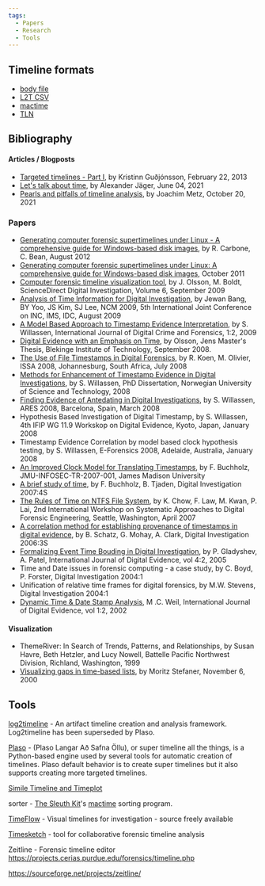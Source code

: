 ```yaml
---
tags:
  - Papers
  - Research
  - Tools
---
```

## Timeline formats

* [body file](body_file.md)
* [L2T CSV](l2t_csv.md)
* [mactime](mactime.md)
* [TLN](tln.md)

## Bibliography

#### Articles / Blogposts

* [Targeted timelines - Part I](http://blog.kiddaland.net/2013/02/targeted-timelines-part-i.html),
  by Kristinn Guðjónsson, February 22, 2013
* [Let's talk about time](https://osdfir.blogspot.com/2021/06/lets-talk-about-time.html),
  by Alexander Jäger, June 04, 2021
* [Pearls and pitfalls of timeline analysis](https://osdfir.blogspot.com/2021/10/pearls-and-pitfalls-of-timeline-analysis.html),
  by Joachim Metz, October 20, 2021

### Papers

* [Generating computer forensic supertimelines under Linux - A comprehensive guide for Windows-based disk images](https://www.forensicfocus.com/stable/wp-content/uploads/2012/08/generating-computer-forensic-supertimelines-under-linux-a-comprehensive-guide-for-windows-based-disk-images1.pdf),
  by R. Carbone, C. Bean, August 2012
* [Generating computer forensic supertimelines under Linux: A comprehensive guide for Windows-based disk images](https://apps.dtic.mil/dtic/tr/fulltext/u2/1003976.pdf),
  October 2011
* [Computer forensic timeline visualization tool](https://dfrws.org/presentation/computer-forensic-timeline-visualization-tool/),
  by J. Olsson, M. Boldt, ScienceDirect Digital Investigation, Volume 6,
  September 2009
* [Analysis of Time Information for Digital Investigation](https://ieeexplore.ieee.org/document/5331448),
  by Jewan Bang, BY Yoo, JS Kim, SJ Lee, NCM 2009, 5th International Joint
  Conference on INC, IMS, IDC, August 2009
* [A Model Based Approach to Timestamp Evidence Interpretation](https://www.igi-global.com/articles/details.asp?ID=33298),
  by S. Willassen, International Journal of Digital Crime and Forensics, 1:2,
  2009
* [Digital Evidence with an Emphasis on Time](https://www.diva-portal.org/smash/get/diva2:831086/FULLTEXT01.pdf),
  by Olsson, Jens Master's Thesis, Blekinge Institute of Technology, September
  2008.
* [The Use of File Timestamps in Digital Forensics](https://digifors.cs.up.ac.za/issa/2008/Proceedings/Full/43.pdf),
  by R. Koen, M. Olivier, ISSA 2008, Johannesburg, South Africa, July 2008
* [Methods for Enhancement of Timestamp Evidence in Digital Investigations](https://ntnuopen.ntnu.no/ntnu-xmlui/handle/11250/261472),
  by S. Willassen, PhD Dissertation, Norwegian University of Science and
  Technology, 2008
* [Finding Evidence of Antedating in Digital Investigations](https://ieeexplore.ieee.org/document/4529317),
  by S. Willassen, ARES 2008, Barcelona, Spain, March 2008
* Hypothesis Based Investigation of Digital Timestamp,
  by S. Willassen, 4th IFIP WG 11.9 Workskop on Digital Evidence, Kyoto,
  Japan, January 2008
* Timestamp Evidence Correlation by model based clock hypothesis testing,
  by S. Willassen, E-Forensics 2008, Adelaide, Australia, January 2008
* [An Improved Clock Model for Translating Timestamps](http://www.infosec.jmu.edu/reports/jmu-infosec-tr-2007-001.pdf),
  by F. Buchholz, JMU-INFOSEC-TR-2007-001, James Madison University
* [A brief study of time](https://dfrws.org/sites/default/files/session-files/2007_USA_paper-a_brief_study_of_time.pdf),
  by F. Buchholz, B. Tjaden, Digital Investigation 2007:4S
* [The Rules of Time on NTFS File System](https://i.cs.hku.hk/~cisc/forensics/papers/RuleOfTime.pdf),
  by K. Chow, F. Law, M. Kwan, P. Lai, 2nd International Workshop on Systematic
  Approaches to Digital Forensic Engineering, Seattle, Washington, April 2007
* [A correlation method for establishing provenance of timestamps in digital evidence](https://dfrws.org/presentation/a-correlation-method-for-establishing-provenance-of-timestamps-in-digital-evidence/),
  by B. Schatz, G. Mohay, A. Clark, Digital Investigation 2006:3S
* [Formalizing Event Time Bouding in Digital Investigation](https://www.utica.edu/academic/institutes/ecii/publications/articles/B4A90270-B5A9-6380-68863F61C2F7603D.pdf),
  by P. Gladyshev, A. Patel, International Journal of Digital Evidence, vol
  4:2, 2005
* Time and Date issues in forensic computing - a case study,
  by C. Boyd, P. Forster, Digital Investigation 2004:1
* Unification of relative time frames for digital forensics,
  by M.W. Stevens, Digital Investigation 2004:1
* [Dynamic Time & Date Stamp Analysis](https://www.utica.edu/academic/institutes/ecii/publications/articles/A048B1E4-B921-1DA3-EB227EE7F61F2053.pdf),
  M .C. Weil, International Journal of Digital Evidence, vol 1:2, 2002

#### Visualization

* ThemeRiver: In Search of Trends, Patterns, and Relationships,
  by Susan Havre, Beth Hetzler, and Lucy Nowell, Battelle Pacific Northwest
  Division, Richland, Washington, 1999
* [Visualizing gaps in time-based lists](https://well-formed-data.net/archives/26/visualizing-gaps-in-time-based-lists),
  by Moritz Stefaner, November 6, 2000

## Tools

[log2timeline](log2timeline.md) - An artifact timeline creation and analysis
framework. Log2timeline has been superseded by Plaso.

<!-- -->

[Plaso](plaso.md) - (Plaso Langar Að Safna Öllu), or super timeline all the
things, is a Python-based engine used by several tools for automatic creation
of timelines. Plaso default behavior is to create super timelines but it also
supports creating more targeted timelines.

<!-- -->

[Simile Timeline and Timeplot](https://github.com/simile-widgets/ancient-simile-widgets)

<!-- -->

sorter - [The Sleuth Kit](the_sleuth_kit.md)'s [mactime](mactime.md) sorting
program.

<!-- -->

[TimeFlow](https://github.com/FlowingMedia/TimeFlow/wiki/) - Visual timelines
for investigation - source freely available

<!-- -->

[Timesketch](timesketch.md) - tool for collaborative forensic timeline analysis

<!-- -->

Zeitline - Forensic timeline editor
<https://projects.cerias.purdue.edu/forensics/timeline.php>

<https://sourceforge.net/projects/zeitline/>
